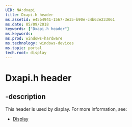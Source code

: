 ```yaml
---
UID: NA:dxapi
title: Dxapi.h header
ms.assetid: e45b4941-1567-3e35-b90e-c4b63e233061
ms.date: 05/09/2018
keywords: ["Dxapi.h header"]
ms.keywords: 
ms.prod: windows-hardware
ms.technology: windows-devices
ms.topic: portal
tech.root: display
---
```


# Dxapi.h header


## -description


This header is used by display. For more information, see:

- [Display](../_display/index.md)
